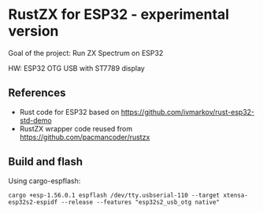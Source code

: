 # RustZX for ESP32 - experimental version

Goal of the project: Run ZX Spectrum on ESP32

HW: ESP32 OTG USB with ST7789 display


## References

- Rust code for ESP32 based on https://github.com/ivmarkov/rust-esp32-std-demo
- RustZX wrapper code reused from https://github.com/pacmancoder/rustzx

## Build and flash

Using cargo-espflash:

```
cargo +esp-1.56.0.1 espflash /dev/tty.usbserial-110 --target xtensa-esp32s2-espidf --release --features "esp32s2_usb_otg native"
```

